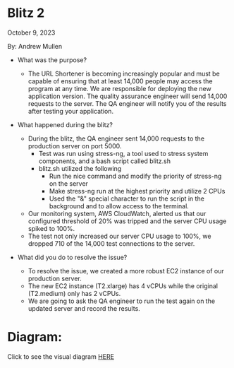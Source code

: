 
# Blitz 2
October 9, 2023

By: Andrew Mullen

- What was the purpose?
  - The URL Shortener is becoming increasingly popular and must be capable of ensuring that at least 14,000 people may access the program at any time.  We are responsible for deploying the new application version. The quality assurance engineer will send 14,000 requests to the server. The QA engineer will notify you of the results after testing your application.

- What happened during the blitz?
  - During the blitz, the QA engineer sent 14,000 requests to the production server on port 5000.
    - Test was run using stress-ng, a tool used to stress system components, and a bash script called blitz.sh
    - blitz.sh utilized the following
      -  Run the nice command and modify the priority of stress-ng on the server
      -  Make stress-ng run at the highest priority and utilize 2 CPUs
      -  Used the "&" special character to run the script in the background and to allow access to the terminal.
  - Our monitoring system, AWS CloudWatch, alerted us that our configured threshold of 20% was tripped and the server CPU usage spiked to 100%.
  - The test not only increased our server CPU usage to 100%, we dropped 710 of the 14,000 test connections to the server.
    
- What did you do to resolve the issue?
  - To resolve the issue, we created a more robust EC2 instance of our production server.
  - The new EC2 instance (T2.xlarge) has 4 vCPUs while the original (T2.medium) only has 2 vCPUs.
  - We are going to ask the QA engineer to run the test again on the updated server and record the results.
 

# Diagram:
Click to see the visual diagram [HERE](https://github.com/andmulLABS01/Blitz2/blob/main/Blitz2.drawio.png)
         
